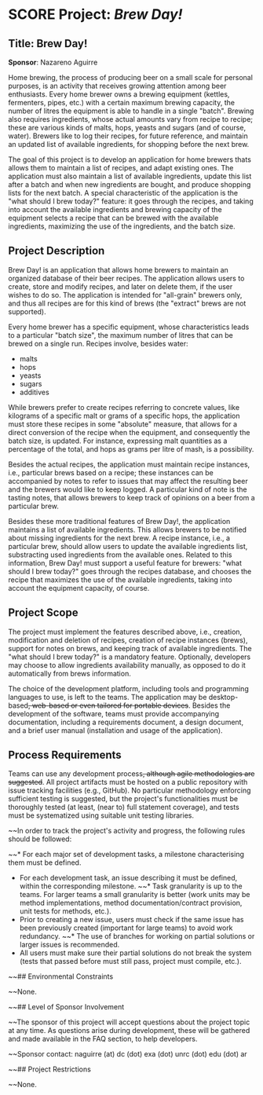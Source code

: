 # SCORE Project: _Brew Day!_

## Title: Brew Day!

**Sponsor**: Nazareno Aguirre

Home brewing, the process of producing beer on a small scale for personal purposes, is an activity that receives growing attention among beer enthusiasts. Every home brewer owns a brewing equipment (kettles, fermenters, pipes, etc.) with a certain maximum brewing capacity, the number of litres the equipment is able to handle in a single "batch". Brewing also requires ingredients, whose actual amounts vary from recipe to recipe; these are various kinds of malts, hops, yeasts and sugars (and of course, water). Brewers like to log their recipes, for future reference, and maintain an updated list of available ingredients, for shopping before the next brew.

The goal of this project is to develop an application for home brewers thats allows them to maintain a list of recipes, and adapt existing ones. The application must also maintain a list of available ingredients, update this list after a batch and when new ingredients are bought, and produce shopping lists for the next batch. A special characteristic of the application is the "what should I brew today?" feature: it goes through the recipes, and taking into account the available ingredients and brewing capacity of the equipment selects a recipe that can be brewed with the available ingredients, maximizing the use of the ingredients, and the batch size.

## Project Description

Brew Day! is an application that allows home brewers to maintain an organized database of their beer recipes. The application allows users to create, store and modify recipes, and later on delete them, if the user wishes to do so. The application is intended for "all-grain" brewers only, and thus all recipes are for this kind of brews (the "extract" brews are not supported).

Every home brewer has a specific equipment, whose characteristics leads to a particular "batch size", the maximum number of litres that can be brewed on a single run. Recipes involve, besides water:

*   malts
*   hops
*   yeasts
*   sugars
*   additives

While brewers prefer to create recipes referring to concrete values, like kilograms of a specific malt or grams of a specific hops, the application must store these recipes in some "absolute" measure, that allows for a direct conversion of the recipe when the equipment, and consequently the batch size, is updated. For instance, expressing malt quantities as a percentage of the total, and hops as grams per litre of mash, is a possibility.

Besides the actual recipes, the application must maintain recipe instances, i.e., particular brews based on a recipe; these instances can be accompanied by notes to refer to issues that may affect the resulting beer and the brewers would like to keep logged. A particular kind of note is the tasting notes, that allows brewers to keep track of opinions on a beer from a particular brew.

Besides these more traditional features of Brew Day!, the application maintains a list of available ingredients. This allows brewers to be notified about missing ingredients for the next brew. A recipe instance, i.e., a particular brew, should allow users to update the available ingredients list, substracting used ingredients from the available ones. Related to this information, Brew Day! must support a useful feature for brewers: "what should I brew today?" goes through the recipes database, and chooses the recipe that maximizes the use of the available ingredients, taking into account the equipment capacity, of course.

## Project Scope

The project must implement the features described above, i.e., creation, modification and deletion of recipes, creation of recipe instances (brews), support for notes on brews, and keeping track of available ingredients. The "what should I brew today?" is a mandatory feature. Optionally, developers may choose to allow ingredients availability manually, as opposed to do it automatically from brews information.

The choice of the development platform, including tools and programming languages to use, is left to the teams. The application may be desktop-based~~, web-based or even tailored for portable devices~~. Besides the development of the software, teams must provide accompanying documentation, including a requirements document, a design document, and a brief user manual (installation and usage of the application).

## Process Requirements

Teams can use any development process~~, although agile methodologies are suggested~~. All project artifacts must be hosted on a public repository with issue tracking facilities (e.g., GitHub). No particular methodology enforcing sufficient testing is suggested, but the project's functionalities must be thoroughly tested (at least, (near to) full statement coverage), and tests must be systematized using suitable unit testing libraries.

~~In order to track the project's activity and progress, the following rules should be followed:

~~*   For each major set of development tasks, a milestone characterising them must be defined.
*   For each development task, an issue describing it must be defined, within the corresponding milestone.
~~*   Task granularity is up to the teams. For larger teams a small granularity is better (work units may be method implementations, method documentation/contract provision, unit tests for methods, etc.).
*   Prior to creating a new issue, users must check if the same issue has been previously created (important for large teams) to avoid work redundancy.
~~*   The use of branches for working on partial solutions or larger issues is recommended.
*   All users must make sure their partial solutions do not break the system (tests that passed before must still pass, project must compile, etc.).

~~## Environmental Constraints

~~None.

~~## Level of Sponsor Involvement

~~The sponsor of this project will accept questions about the project topic at any time. As questions arise during development, these will be gathered and made available in the FAQ section, to help developers.

~~Sponsor contact: naguirre (at) dc (dot) exa (dot) unrc (dot) edu (dot) ar

~~## Project Restrictions

~~None.
